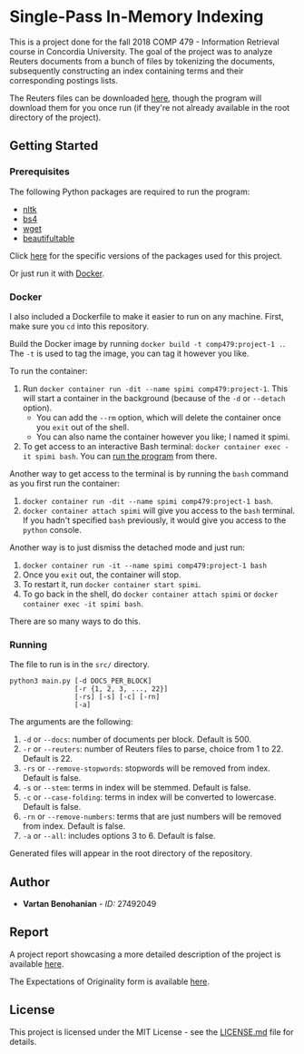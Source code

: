 # Single-Pass In-Memory Indexing

This is a project done for the fall 2018 COMP 479 - Information Retrieval course in Concordia University. The goal of the project was to analyze Reuters documents from a bunch of files by tokenizing the documents, subsequently constructing an index containing terms and their corresponding postings lists.

The Reuters files can be downloaded [here](http://www.daviddlewis.com/resources/testcollections/reuters21578/), though the program will download them for you once run (if they're not already available in the root directory of the project).

## Getting Started

### Prerequisites

The following Python packages are required to run the program:

- [nltk](https://pypi.org/project/nltk/)
- [bs4](https://pypi.org/project/beautifulsoup4/)
- [wget](https://pypi.org/project/wget/)
- [beautifultable](https://pypi.org/project/beautifultable/)

Click [here](requirements.txt) for the specific versions of the packages used for this project.

Or just run it with [Docker](#docker).

### Docker

I also included a Dockerfile to make it easier to run on any machine. First, make sure you `cd` into this repository.

Build the Docker image by running `docker build -t comp479:project-1 .`. The `-t` is used to tag the image, you can tag it however you like.

To run the container:

1. Run `docker container run -dit --name spimi comp479:project-1`. This will start a container in the background (because of the `-d` or `--detach` option).
    - You can add the `--rm` option, which will delete the container once you `exit` out of the shell.
    - You can also name the container however you like; I named it spimi.
2. To get access to an interactive Bash terminal: `docker container exec -it spimi bash`. You can [run the program](#running) from there.

Another way to get access to the terminal is by running the `bash` command as you first run the container:

1. `docker container run -dit --name spimi comp479:project-1 bash`.
2. `docker container attach spimi` will give you access to the `bash` terminal. If you hadn't specified `bash` previously, it would give you access to the `python` console.

Another way is to just dismiss the detached mode and just run:

1. `docker container run -it --name spimi comp479:project-1 bash`
2. Once you `exit` out, the container will stop.
3. To restart it, run `docker container start spimi`.
4. To go back in the shell, do `docker container attach spimi` or `docker container exec -it spimi bash`.

There are so many ways to do this.

### Running

The file to run is in the `src/` directory.

```
python3 main.py [-d DOCS_PER_BLOCK]
                [-r {1, 2, 3, ..., 22}]
                [-rs] [-s] [-c] [-rn]
                [-a]
```

The arguments are the following:

1. `-d` or `--docs`: number of documents per block. Default is 500.
2. `-r` or `--reuters`: number of Reuters files to parse, choice from 1 to 22. Default is 22.
3. `-rs` or `--remove-stopwords`: stopwords will be removed from index. Default is false.
4. `-s` or `--stem`: terms in index will be stemmed. Default is false.
5. `-c` or `--case-folding`: terms in index will be converted to lowercase. Default is false.
6. `-rn` or `--remove-numbers`: terms that are just numbers will be removed from index. Default is false.
7. `-a` or `--all`: includes options 3 to 6. Default is false.

Generated files will appear in the root directory of the repository.

## Author

- **Vartan Benohanian** - *ID:* 27492049

## Report

A project report showcasing a more detailed description of the project is available [here](Project%20Report.pdf).

The Expectations of Originality form is available [here](Expectations%20of%20Originality.pdf).

## License

This project is licensed under the MIT License - see the [LICENSE.md](LICENSE.md) file for details.
